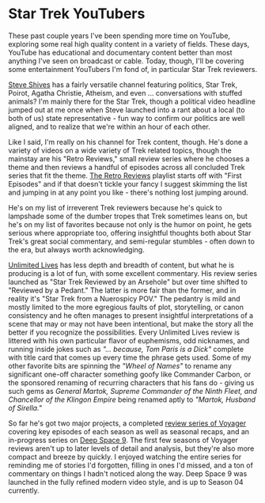 <!-- BEGIN ARISE ------------------------------
Title:: "Irreverent Star Trek Reviewers"

Author:: "Ben Robeson"
Description:: "Some of my favorite Star Trek YouTubers."
Language:: "en"
Thumbnail:: ""
Published Date:: "2025-01-27"
Modified Date:: "2025-01-27"

content_header:: "true"
rss_hide:: "false"
comments:: "true"
---- END ARISE \\ DO NOT MODIFY THIS LINE ---->

# Star Trek YouTubers

These past couple years I've been spending more time on YouTube, exploring some real high quality content in a variety of fields. These days, YouTube has educational and documentary content better than most anything I've seen on broadcast or cable. Today, though, I'll be covering some entertainment YouTubers I'm fond of, in particular Star Trek reviewers. 

<a href="https://www.youtube.com/@SteveShives" target="_blank">Steve Shives</a> has a fairly versatile channel featuring politics, Star Trek, Poirot, Agatha Christie, Atheism, and even ... conversations with stuffed animals? I'm mainly there for the Star Trek, though a political video headline jumped out at me once when Steve launched into a rant about a local (to both of us) state representative - fun way to confirm our politics are well aligned, and to realize that we're within an hour of each other. 

Like I said, I'm really on his channel for Trek content, though. He's done a variety of videos on a wide variety of Trek related topics, though the mainstay are his "Retro Reviews," small review series where he chooses a theme and then reviews a handful of episodes across all concluded Trek series that fit the theme. <a href="https://www.youtube.com/watch?v=yWrYvtW9ZN8&list=PL0-LSnSBNIncf0tkpjOHAorxjsAhLYSW3" target="_blank">The Retro Reviews</a> playlist starts off with "First Episodes" and if that doesn't tickle your fancy I suggest skimming the list and jumping in at any point you like - there's nothing lost jumping around. 

He's on my list of irreverent Trek reviewers because he's quick to lampshade some of the dumber tropes that Trek sometimes leans on, but he's on my list of favorites because not only is the humor on point, he gets serious where appropriate too, offering insightful thoughts both about Star Trek's great social commentary, and semi-regular stumbles - often down to the era, but always worth acknowledging. 

<a href="https://www.youtube.com/@Unlimited_Lives" target="_blank">Unlimited Lives</a> has less depth and breadth of content, but what he is producing is a lot of fun, with some excellent commentary. His review series launched as "Star Trek Reviewed by an Arsehole" but over time shifted to "Reviewed by a Pedant." The latter is more fair than the former, and in reality it's "Star Trek from a Nuerospicy POV." The pedantry is mild and mostly limited to the more egregious faults of plot, storytelling, or canon consistency and he often manages to present insightful interpretations of a scene that may or may not have been intentional, but make the story all the better if you recognize the possibilities. Every Unlimited Lives review is littered with his own particular flavor of euphemisms, odd nicknames, and running inside jokes such as *"... because, Tom Paris is a Dick"* complete with title card that comes up every time the phrase gets used. Some of my other favorite bits are spinning the *"Wheel of Names"* to rename any significant one-off character something goofy like Commander Carbon, or the sponsored renaming of recurring characters that his fans do - giving us such gems as *General Martok, Supreme Commander of the Ninth Fleet, and Chancellor of the Klingon Empire* being renamed aptly to *"Martok, Husband of Sirella."* 

So far he's got two major projects, a completed <a href="https://www.youtube.com/watch?v=vNYoj_gIbqI&list=PL4m7EfBWW-hY-7b2cu0r3BGjwCHyiAeP8" target="_blank">review series of Voyager</a> covering key episodes of each season as well as seasonal recaps, and an in-progress series on <a href="https://www.youtube.com/watch?v=WxOKgu_f0Uc&list=PL4m7EfBWW-hYIYPTOndYulWmkuJiX1YtE" target="_blank">Deep Space 9</a>. The first few seasons of Voyager reviews aren't up to later levels of detail and analysis, but they're also more compact and breeze by quickly. I enjoyed watching the entire series for reminding me of stories I'd forgotten, filling in ones I'd missed, and a ton of commentary on things I hadn't noticed along the way. Deep Space 9 was launched in the fully refined modern video style, and is up to Season 04 currently. 